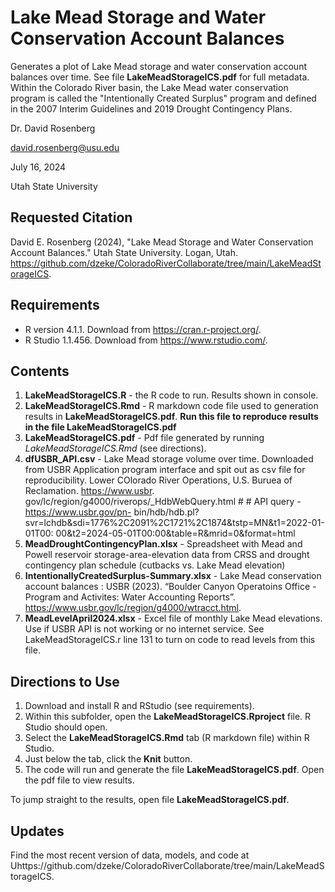 # Lake Mead Storage and Water Conservation Account Balances

Generates a plot of Lake Mead storage and water conservation account balances over time. See file **LakeMeadStorageICS.pdf** for full metadata.
Within the Colorado River basin, the Lake Mead water conservation program is called the "Intentionally Created Surplus" program
and defined in the 2007 Interim Guidelines and 2019 Drought Contingency Plans.

Dr. David Rosenberg

david.rosenberg@usu.edu

July 16, 2024

Utah State University

## Requested Citation
David E. Rosenberg (2024), "Lake Mead Storage and Water Conservation Account Balances." Utah State University. Logan, Utah. https://github.com/dzeke/ColoradoRiverCollaborate/tree/main/LakeMeadStorageICS.

## Requirements
* R version 4.1.1. Download from https://cran.r-project.org/.
* R Studio 1.1.456. Download from https://www.rstudio.com/.

## Contents
1. **LakeMeadStorageICS.R** - the R code to run. Results shown in console.
1. **LakeMeadStorageICS.Rmd** - R markdown code file used to generation results in **LakeMeadStorageICS.pdf**. **Run this file to reproduce results in the file LakeMeadStorageICS.pdf**
1. **LakeMeadStorageICS.pdf** - Pdf file generated by running *LakeMeadStorageICS.Rmd* (see directions).
1. **dfUSBR_API.csv** -  Lake Mead storage volume over time. Downloaded from USBR Application program interface and spit out as csv file for reproducibility. Lower COlorado River Operations, U.S. Buruea of Reclamation. https://www.usbr.
gov/lc/region/g4000/riverops/_HdbWebQuery.html # # API query - https://www.usbr.gov/pn-
bin/hdb/hdb.pl?svr=lchdb&sdi=1776%2C2091%2C1721%2C1874&tstp=MN&t1=2022-01-01T00:
00&t2=2024-05-01T00:00&table=R&mrid=0&format=html
1. **MeadDroughtContingencyPlan.xlsx** - Spreadsheet with Mead and Powell reservoir storage-area-elevation data from CRSS and drought contingency plan schedule (cutbacks vs. Lake Mead elevation)
1. **IntentionallyCreatedSurplus-Summary.xlsx** - Lake Mead conservation account balances : USBR (2023). “Boulder Canyon Operatoins Office - Program and Activites: Water Accounting Reports”. https://www.usbr.gov/lc/region/g4000/wtracct.html.
1. **MeadLevelApril2024.xlsx** - Excel file of monthly Lake Mead elevations. Use if USBR API is not working or no internet service. See LakeMeadStorageICS.r line 131 to turn on code to read levels from this file.

## Directions to Use
1. Download and install R and RStudio (see requirements). 
1. Within this subfolder, open the **LakeMeadStorageICS.Rproject** file. R Studio should open.
1. Select the **LakeMeadStorageICS.Rmd** tab (R markdown file) within R Studio.
1. Just below the tab, click the **Knit** button.
1. The code will run and generate the file **LakeMeadStorageICS.pdf**. Open the pdf file to view results.

To jump straight to the results, open file **LakeMeadStorageICS.pdf**.

## Updates
Find the most recent version of data, models, and code at Uhttps://github.com/dzeke/ColoradoRiverCollaborate/tree/main/LakeMeadStorageICS.

